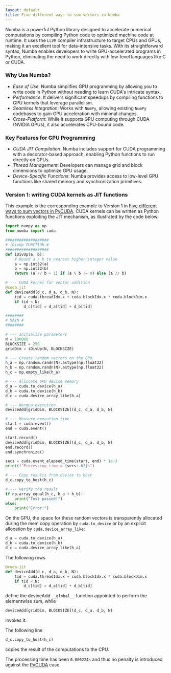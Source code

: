 ```yaml
---
layout: default
title: Five different ways to sum vectors in Numba
---
```


Numba is a powerful Python library designed to accelerate numerical computations by compiling Python code to optimized machine code at runtime. It uses the `LLVM` compiler infrastructure to target CPUs and GPUs, making it an excellent tool for data-intensive tasks. With its straightforward syntax, Numba enables developers to write GPU-accelerated programs in Python, eliminating the need to work directly with low-level languages like C or CUDA.

### Why Use Numba?

- *Ease of Use*: Numba simplifies GPU programming by allowing you to write code in Python without needing to learn CUDA's intricate syntax.
- *Performance*: It delivers significant speedups by compiling functions to GPU kernels that leverage parallelism.
- *Seamless Integration*: Works with `NumPy`, allowing existing `NumPy` codebases to gain GPU acceleration with minimal changes.
- *Cross-Platform*: While it supports GPU computing through CUDA (NVIDIA GPUs), it also accelerates CPU-bound code.

### Key Features for GPU Programming
- *CUDA JIT Compilation*: Numba includes support for CUDA programming with a decorator-based approach, enabling Python functions to run directly on GPUs.
- *Thread Management*: Developers can manage grid and block dimensions to optimize GPU usage.
- *Device-Specific Functions*: Numba provides access to low-level GPU functions like shared memory and synchronization primitives.

### Version 1: writing CUDA kernels as JIT functions

This example is the corresponding example to Version 1 in [Five different ways to sum vectors in PyCUDA](PyCUDA.md). CUDA kernels can be written as Python functions exploiting the JIT mechanism, as illustrated by the code below. 

```python
import numpy as np
from numba import cuda

###################
# iDivUp FUNCTION #
###################
def iDivUp(a, b):
    # Round a / b to nearest higher integer value
    a = np.int32(a)
    b = np.int32(b)
    return (a // b + 1) if (a % b != 0) else (a // b)

# --- CUDA kernel for vector addition
@cuda.jit
def deviceAdd(d_c, d_a, d_b, N):
    tid = cuda.threadIdx.x + cuda.blockIdx.x * cuda.blockDim.x
    if tid < N:
        d_c[tid] = d_a[tid] + d_b[tid]

########
# MAIN #
########

# --- Initialize parameters
N = 100000
BLOCKSIZE = 256
gridDim = iDivUp(N, BLOCKSIZE)

# --- Create random vectors on the CPU
h_a = np.random.randn(N).astype(np.float32)
h_b = np.random.randn(N).astype(np.float32)
h_c = np.empty_like(h_a)

# --- Allocate GPU device memory
d_a = cuda.to_device(h_a)
d_b = cuda.to_device(h_b)
d_c = cuda.device_array_like(h_a)

# --- Warmup execution
deviceAdd[gridDim, BLOCKSIZE](d_c, d_a, d_b, N)

# --- Measure execution time
start = cuda.event()
end = cuda.event()

start.record()
deviceAdd[gridDim, BLOCKSIZE](d_c, d_a, d_b, N)
end.record()
end.synchronize()

secs = cuda.event_elapsed_time(start, end) * 1e-3
print(f"Processing time = {secs:.6f}s")

# --- Copy results from device to host
d_c.copy_to_host(h_c)

# --- Verify the result
if np.array_equal(h_c, h_a + h_b):
    print("Test passed!")
else:
    print("Error!")
```

On the GPU, the space for these random vectors is transparently allocated during the mem copy operation by `cuda.to_device` or by an explicit allocation by `cuda.device_array_like`:

```python
d_a = cuda.to_device(h_a)
d_b = cuda.to_device(h_b)
d_c = cuda.device_array_like(h_a)
```

The following rows

```python
@cuda.jit
def deviceAdd(d_c, d_a, d_b, N):
    tid = cuda.threadIdx.x + cuda.blockIdx.x * cuda.blockDim.x
    if tid < N:
        d_c[tid] = d_a[tid] + d_b[tid]
```

define the deviceAdd `__global__` function appointed to perform the elementwise sum, while 

```python
deviceAdd[gridDim, BLOCKSIZE](d_c, d_a, d_b, N)
```

invokes it. 

The following line

```python
d_c.copy_to_host(h_c)
```

copies the result of the computations to the CPU.

The processing time has been `0.000224s` and thus no penalty is introduced against the [PyCUDA](PyCUDA.md) case.
